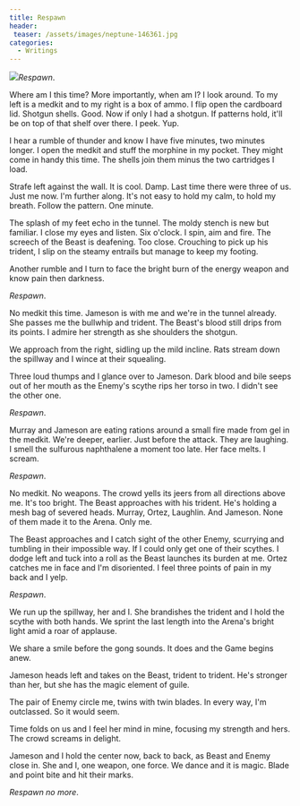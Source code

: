 ```yaml
---
title: Respawn
header:
 teaser: /assets/images/neptune-146361.jpg
categories:
  - Writings
---
```

<img src="https://douglangille.github.io/assets/images/neptune-146361.jpg">*Respawn*.

Where am I this time? More importantly, when am I? I look around. To my left is a medkit and to my right is a box of ammo. I flip open the cardboard lid. Shotgun shells. Good. Now if only I had a shotgun. If patterns hold, it'll be on top of that shelf over there. I peek. Yup.

I hear a rumble of thunder and know I have five minutes, two minutes longer. I open the medkit and stuff the morphine in my pocket. They might come in handy this time. The shells join them minus the two cartridges I load.

Strafe left against the wall. It is cool. Damp. Last time there were three of us. Just me now. I'm further along. It's not easy to hold my calm, to hold my breath. Follow the pattern. One minute.

The splash of my feet echo in the tunnel. The moldy stench is new but familiar. I close my eyes and listen. Six o'clock. I spin, aim and fire. The screech of the Beast is deafening. Too close. Crouching to pick up his trident, I slip on the steamy entrails but manage to keep my footing.

Another rumble and I turn to face the bright burn of the energy weapon and know pain then darkness.

*Respawn*.

No medkit this time. Jameson is with me and we're in the tunnel already. She passes me the bullwhip and trident. The Beast's blood still drips from its points. I admire her strength as she shoulders the shotgun.

We approach from the right, sidling up the mild incline. Rats stream down the spillway and I wince at their squealing.

Three loud thumps and I glance over to Jameson. Dark blood and bile seeps out of her mouth as the Enemy's scythe rips her torso in two. I didn't see the other one.

*Respawn*.

Murray and Jameson are eating rations around a small fire made from gel in the medkit. We're deeper, earlier. Just before the attack. They are laughing. I smell the sulfurous naphthalene a moment too late. Her face melts. I scream.

*Respawn*.

No medkit. No weapons. The crowd yells its jeers from all directions above me. It's too bright. The Beast approaches with his trident. He's holding a mesh bag of severed heads. Murray, Ortez, Laughlin. And Jameson. None of them made it to the Arena. Only me.

The Beast approaches and I catch sight of the other Enemy, scurrying and tumbling in their impossible way. If I could only get one of their scythes. I dodge left and tuck into a roll as the Beast launches its burden at me. Ortez catches me in face and I'm disoriented. I feel three points of pain in my back and I yelp.

*Respawn*.

We run up the spillway, her and I. She brandishes the trident and I hold the scythe with both hands. We sprint the last length into the Arena's bright light amid a roar of applause.

We share a smile before the gong sounds. It does and the Game begins anew.

Jameson heads left and takes on the Beast, trident to trident. He's stronger than her, but she has the magic element of guile.

The pair of Enemy circle me, twins with twin blades. In every way, I'm outclassed. So it would seem.

Time folds on us and I feel her mind in mine, focusing my strength and hers. The crowd screams in delight.

Jameson and I hold the center now, back to back, as Beast and Enemy close in. She and I, one weapon, one force. We dance and it is magic. Blade and point bite and hit their marks.

*Respawn no more*.